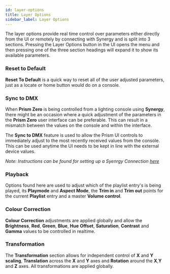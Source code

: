 ```yaml
---
id: layer-options
title: Layer Options
sidebar_label: Layer Options
---
```


The layer options provide real time control over parameters either directly from the UI or remotely by connecting with Synergy and is split into 3 sections. Pressing the Layer Options button in the UI opens the menu and then pressing one of the three section headings will expand it to show its available parameters.

### Reset to Default

**Reset To Default** is a quick way to reset all of the user adjusted parameters, just as a locate or home button would do on a console.

### Sync to DMX

When **Prism Zero** is being controlled from a lighting console using **Synergy**, there might be an occasion where a quick adjustment of the parameters in the **Prism Zero** user interface can be preferable. This can result in a mismatch between the values on the console and within the interface.

The **Sync to DMX** feature is used to allow the Prism UI controls to immediately adjust to the most recently received values from the console. This can be used anytime the UI needs to be kept in line with the external device values.

_Note: Instructions can be found for setting up a Syenrgy Connection [here](../../docs/synergy)_

### Playback

Options found here are used to adjust which of the playlist entry's is being played, its **Playmode** and **Aspect Mode**, the **Trim in** and **Trim out** points for the current **Playlist** entry and a master **Volume control**.

### Colour Correction

**Colour Correction** adjustments are applied globally and allow the **Brightness**, **Red**, **Green**, **Blue**, **Hue** **Offset**, **Saturation**, **Contrast** and **Gamma** values to be controlled in realtime.

### Transformation

The **Transformation** section allows for independent control of **X** and **Y** **scaling**, **Translation** across the **X** and **Y** axes and **Rotation** around the **X**,**Y** and **Z** axes. All transformations are applied globally.
